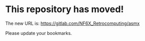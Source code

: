 # This repository has moved!

The new URL is: https://gitlab.com/NF6X_Retrocomputing/asmx

Please update your bookmarks.

